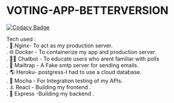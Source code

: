 # VOTING-APP-BETTERVERSION

[![Codacy Badge](https://api.codacy.com/project/badge/Grade/ccba4cabfa514c6da6ab048ddeab82c9)](https://app.codacy.com/manual/josphatwambugu77/VOTING-APP-BETTERVERSION?utm_source=github.com&utm_medium=referral&utm_content=wambugucoder/VOTING-APP-BETTERVERSION&utm_campaign=Badge_Grade_Dashboard)

Tech used :
<br/>. 🧩.Nginx- To act as my production server.
<br/>. 🌐 Docker - To containerize my app and production server.
<br/>. 🙎‍♂️ Chatbot - To educate users who arent familiar with polls
<br/>. 📨 Mailtrap - A Fake smtp server for sending emails.
<br/>. 🌎 Heroku- postgress-I had to use a cloud database.
<br/>. 🧭 Mocha - For Integration testing of my APIs.
<br/>. ⚓ React - Building my frontend .
<br/>. 🧨 Express -Building my backend .
